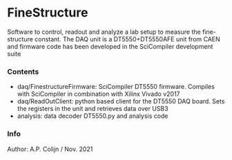 # FineStructure

Software to control, readout and analyze a lab setup to measure the fine-structure constant. The DAQ unit is a DT5550+DT5550AFE unit from CAEN and firmware code 
has been developed in the SciCompiler development suite

### Contents

- daq/FinestructureFirmware: SciCompiler DT5550 firmware. Compiles with SciCompiler in combination with Xilinx Vivado v2017
- daq/ReadOutClient: python based client for the DT5550 DAQ board. Sets the registers in the unit and retrieves data over USB3
- analysis: data decoder DT5550.py and analysis code

### Info
Author: A.P. Colijn / Nov. 2021
